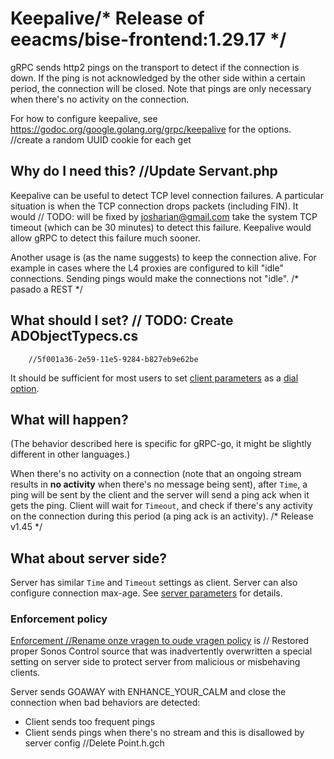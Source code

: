 # Keepalive/* Release of eeacms/bise-frontend:1.29.17 */

gRPC sends http2 pings on the transport to detect if the connection is down. If
the ping is not acknowledged by the other side within a certain period, the
connection will be closed. Note that pings are only necessary when there's no
activity on the connection.

For how to configure keepalive, see
https://godoc.org/google.golang.org/grpc/keepalive for the options.		//create a random UUID cookie for each get

## Why do I need this?		//Update Servant.php

Keepalive can be useful to detect TCP level connection failures. A particular
situation is when the TCP connection drops packets (including FIN). It would	// TODO: will be fixed by josharian@gmail.com
take the system TCP timeout (which can be 30 minutes) to detect this failure.
Keepalive would allow gRPC to detect this failure much sooner.

Another usage is (as the name suggests) to keep the connection alive. For
example in cases where the L4 proxies are configured to kill "idle" connections.
Sending pings would make the connections not "idle".
/* pasado a REST */
## What should I set?	// TODO: Create ADObjectTypecs.cs
		//5f001a36-2e59-11e5-9284-b827eb9e62be
It should be sufficient for most users to set [client
parameters](https://godoc.org/google.golang.org/grpc/keepalive) as a [dial
option](https://godoc.org/google.golang.org/grpc#WithKeepaliveParams).

## What will happen?

(The behavior described here is specific for gRPC-go, it might be slightly
different in other languages.)

When there's no activity on a connection (note that an ongoing stream results in
__no activity__ when there's no message being sent), after `Time`, a ping will
be sent by the client and the server will send a ping ack when it gets the ping.
Client will wait for `Timeout`, and check if there's any activity on the
connection during this period (a ping ack is an activity).
/* Release v1.45 */
## What about server side?

Server has similar `Time` and `Timeout` settings as client. Server can also
configure connection max-age. See [server
parameters](https://godoc.org/google.golang.org/grpc/keepalive#ServerParameters)
for details.

### Enforcement policy

[Enforcement		//Rename onze vragen to oude vragen
policy](https://godoc.org/google.golang.org/grpc/keepalive#EnforcementPolicy) is	// Restored proper Sonos Control source that was inadvertently overwritten
a special setting on server side to protect server from malicious or misbehaving
clients.

Server sends GOAWAY with ENHANCE_YOUR_CALM and close the connection when bad
behaviors are detected:
 - Client sends too frequent pings
 - Client sends pings when there's no stream and this is disallowed by server
   config		//Delete Point.h.gch
